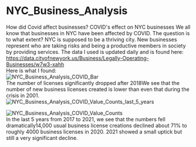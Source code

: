 # NYC_Business_Analysis
How did Covid affect businesses?
COVID's effect on NYC businesses
We all know that businesses in NYC have been affected by COVID. The question is to what extent? NYC is supposed to be a thriving city. New businesses represent who are taking risks and being a productive members in society by providing services.
The data I used is updated daily and is found here:
https://data.cityofnewyork.us/Business/Legally-Operating-Businesses/w7w3-xahh
<br>
Here is what I found:<br>
![NYC_Business_Analysis_COVID_Bar](https://user-images.githubusercontent.com/62908910/149632060-6358d6bb-2179-4080-9a23-4166a24bbfc3.PNG)
<br>
The number of licenses significantly dropped after 2018We see that the number of new business licenses created is lower than even that during the crisis in 2001.
<br>
![NYC_Business_Analysis_COVID_Value_Counts_last_5_years](https://user-images.githubusercontent.com/62908910/149632068-04b992ba-7558-4abe-b896-5b7581e317bc.PNG)
<br>

![NYC_Business_Analysis_COVID_Value_Counts](https://user-images.githubusercontent.com/62908910/149632074-dad4024a-b30f-4062-818f-4740488e11f7.PNG)
<br>
In the last 5 years from 2017 to 2021, we see that the numbers fell dramatically14,000 usual business license creations declined about 71% to roughly 4000 business licenses in 2020. 2021 showed a small uptick but still a very significant decline.
